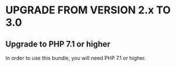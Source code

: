 # UPGRADE FROM VERSION 2.x TO 3.0

## Upgrade to PHP 7.1 or higher

In order to use this bundle, you will need PHP 7.1 or higher.
